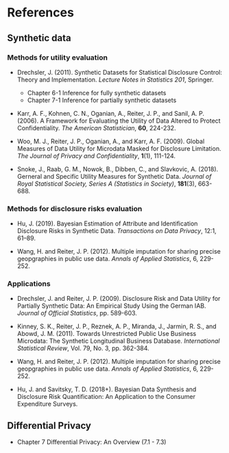 # References

## Synthetic data

### Methods for utility evaluation

- Drechsler, J. (2011). Synthetic Datasets for Statistical Disclosure Control: Theory and Implementation. *Lecture Notes in Statistics 201*, Springer.
    - Chapter 6-1 Inference for fully synthetic datasets
    - Chapter 7-1 Inference for partially synthetic datasets
    
- Karr, A. F., Kohnen, C. N., Oganian, A., Reiter, J. P., and Sanil, A. P. (2006). A Framework for Evaluating the Utility of Data Altered to Protect Confidentiality. *The American Statistician*, **60**, 224-232.

- Woo, M. J., Reiter, J. P., Oganian, A., and Karr, A. F. (2009). Global Measures of Data Utility for Microdata Masked for Disclosure Limitation. *The Journal of Privacy and Confidentiality*, **1**(1), 111-124.

- Snoke, J., Raab, G. M., Nowok, B., Dibben, C., and Slavkovic, A. (2018). Gerneral and Specific Utility Measures for Synthetic Data. *Journal of Royal Statistical Society, Series A (Statistics in Society)*, **181**(3), 663-688.


### Methods for disclosure risks evaluation

- Hu, J. (2019). Bayesian Estimation of Attribute and Identification Disclosure Risks in Synthetic Data. *Transactions on Data Privacy*, 12:1, 61–89.

- Wang, H. and Reiter, J. P. (2012). Multiple imputation for sharing precise geopgraphies in public use data. *Annals of Applied Statistics*, 6, 229-252.


### Applications

- Drechsler, J. and Reiter, J. P. (2009). Disclosure Risk and Data Utility for Partially Synthetic Data: An Empirical Study Using the German IAB. *Journal of Official Statistics*, pp. 589-603.

- Kinney, S. K., Reiter, J. P., Reznek, A. P., Miranda, J., Jarmin, R. S., and Abowd, J. M. (2011). Towards Unrestricted Public Use Business Microdata: The Synthetic Longitudinal Business Database. *International Statistical Review*, Vol. 79, No. 3, pp. 362-384.

- Wang, H. and Reiter, J. P. (2012). Multiple imputation for sharing precise geopgraphies in public use data. *Annals of Applied Statistics*, 6, 229-252.

- Hu, J. and Savitsky, T. D. (2018+). Bayesian Data Synthesis and Disclosure Risk Quantification: An Application to the Consumer Expenditure Surveys.


## Differential Privacy

- Chapter 7 Differential Privacy: An Overview (7.1 - 7.3)

